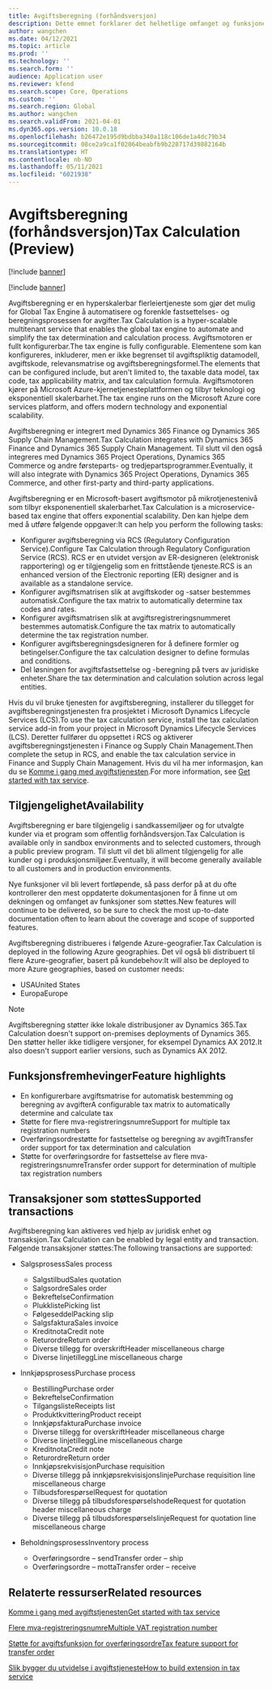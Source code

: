 ```yaml
---
title: Avgiftsberegning (forhåndsversjon)
description: Dette emnet forklarer det helhetlige omfanget og funksjonene i avgiftsberegning.
author: wangchen
ms.date: 04/12/2021
ms.topic: article
ms.prod: ''
ms.technology: ''
ms.search.form: ''
audience: Application user
ms.reviewer: kfend
ms.search.scope: Core, Operations
ms.custom: ''
ms.search.region: Global
ms.author: wangchen
ms.search.validFrom: 2021-04-01
ms.dyn365.ops.version: 10.0.18
ms.openlocfilehash: b26472e195d9bdbba340a118c106de1a4dc79b34
ms.sourcegitcommit: 08ce2a9ca1f02064beabfb9b228717d39882164b
ms.translationtype: HT
ms.contentlocale: nb-NO
ms.lasthandoff: 05/11/2021
ms.locfileid: "6021938"
---
```

# <a name="tax-calculation-preview"></a><span data-ttu-id="643a5-103">Avgiftsberegning (forhåndsversjon)</span><span class="sxs-lookup"><span data-stu-id="643a5-103">Tax Calculation (Preview)</span></span>

[!include [banner](../includes/banner.md)]

[!include [banner](../includes/preview-banner.md)]

<span data-ttu-id="643a5-104">Avgiftsberegning er en hyperskalerbar flerleiertjeneste som gjør det mulig for Global Tax Engine å automatisere og forenkle fastsettelses- og beregningsprosessen for avgifter.</span><span class="sxs-lookup"><span data-stu-id="643a5-104">Tax Calculation is a hyper-scalable multitenant service that enables the global tax engine to automate and simplify the tax determination and calculation process.</span></span> <span data-ttu-id="643a5-105">Avgiftsmotoren er fullt konfigurerbar.</span><span class="sxs-lookup"><span data-stu-id="643a5-105">The tax engine is fully configurable.</span></span> <span data-ttu-id="643a5-106">Elementene som kan konfigureres, inkluderer, men er ikke begrenset til avgiftspliktig datamodell, avgiftskode, relevansmatrise og avgiftsberegningsformel.</span><span class="sxs-lookup"><span data-stu-id="643a5-106">The elements that can be configured include, but aren't limited to, the taxable data model, tax code, tax applicability matrix, and tax calculation formula.</span></span> <span data-ttu-id="643a5-107">Avgiftsmotoren kjører på Microsoft Azure-kjernetjenesteplattformen og tilbyr teknologi og eksponentiell skalerbarhet.</span><span class="sxs-lookup"><span data-stu-id="643a5-107">The tax engine runs on the Microsoft Azure core services platform, and offers modern technology and exponential scalability.</span></span>

<span data-ttu-id="643a5-108">Avgiftsberegning er integrert med Dynamics 365 Finance og Dynamics 365 Supply Chain Management.</span><span class="sxs-lookup"><span data-stu-id="643a5-108">Tax Calculation integrates with Dynamics 365 Finance and Dynamics 365 Supply Chain Management.</span></span> <span data-ttu-id="643a5-109">Til slutt vil den også integreres med Dynamics 365 Project Operations, Dynamics 365 Commerce og andre førsteparts- og tredjepartsprogrammer.</span><span class="sxs-lookup"><span data-stu-id="643a5-109">Eventually, it will also integrate with Dynamics 365 Project Operations, Dynamics 365 Commerce, and other first-party and third-party applications.</span></span>

<span data-ttu-id="643a5-110">Avgiftsberegning er en Microsoft-basert avgiftsmotor på mikrotjenestenivå som tilbyr eksponenentiell skalerbarhet.</span><span class="sxs-lookup"><span data-stu-id="643a5-110">Tax Calculation is a microservice-based tax engine that offers exponential scalability.</span></span> <span data-ttu-id="643a5-111">Den kan hjelpe dem med å utføre følgende oppgaver:</span><span class="sxs-lookup"><span data-stu-id="643a5-111">It can help you perform the following tasks:</span></span>

- <span data-ttu-id="643a5-112">Konfigurer avgiftsberegning via RCS (Regulatory Configuration Service).</span><span class="sxs-lookup"><span data-stu-id="643a5-112">Configure Tax Calculation through Regulatory Configuration Service (RCS).</span></span> <span data-ttu-id="643a5-113">RCS er en utvidet versjon av ER-designeren (elektronisk rapportering) og er tilgjengelig som en frittstående tjeneste.</span><span class="sxs-lookup"><span data-stu-id="643a5-113">RCS is an enhanced version of the Electronic reporting (ER) designer and is available as a standalone service.</span></span>
- <span data-ttu-id="643a5-114">Konfigurer avgiftsmatrisen slik at avgiftskoder og -satser bestemmes automatisk.</span><span class="sxs-lookup"><span data-stu-id="643a5-114">Configure the tax matrix to automatically determine tax codes and rates.</span></span>
- <span data-ttu-id="643a5-115">Konfigurer avgiftsmatrisen slik at avgiftsregistreringsnummeret bestemmes automatisk.</span><span class="sxs-lookup"><span data-stu-id="643a5-115">Configure the tax matrix to automatically determine the tax registration number.</span></span>
- <span data-ttu-id="643a5-116">Konfigurer avgiftsberegningsdesigneren for å definere formler og betingelser.</span><span class="sxs-lookup"><span data-stu-id="643a5-116">Configure the tax calculation designer to define formulas and conditions.</span></span>
- <span data-ttu-id="643a5-117">Del løsningen for avgiftsfastsettelse og -beregning på tvers av juridiske enheter.</span><span class="sxs-lookup"><span data-stu-id="643a5-117">Share the tax determination and calculation solution across legal entities.</span></span>

<span data-ttu-id="643a5-118">Hvis du vil bruke tjenesten for avgiftsberegning, installerer du tillegget for avgiftsberegningstjenesten fra prosjektet i Microsoft Dynamics Lifecycle Services (LCS).</span><span class="sxs-lookup"><span data-stu-id="643a5-118">To use the tax calculation service, install the tax calculation service add-in from your project in Microsoft Dynamics Lifecycle Services (LCS).</span></span> <span data-ttu-id="643a5-119">Deretter fullfører du oppsettet i RCS og aktiverer avgiftsberegningstjenesten i Finance og Supply Chain Management.</span><span class="sxs-lookup"><span data-stu-id="643a5-119">Then complete the setup in RCS, and enable the tax calculation service in Finance and Supply Chain Management.</span></span> <span data-ttu-id="643a5-120">Hvis du vil ha mer informasjon, kan du se [Komme i gang med avgiftstjenesten](./global-get-started-with-tax-calculation-service.md).</span><span class="sxs-lookup"><span data-stu-id="643a5-120">For more information, see [Get started with tax service](./global-get-started-with-tax-calculation-service.md).</span></span>

## <a name="availability"></a><span data-ttu-id="643a5-121">Tilgjengelighet</span><span class="sxs-lookup"><span data-stu-id="643a5-121">Availability</span></span>

<span data-ttu-id="643a5-122">Avgiftsberegning er bare tilgjengelig i sandkassemiljøer og for utvalgte kunder via et program som offentlig forhåndsversjon.</span><span class="sxs-lookup"><span data-stu-id="643a5-122">Tax Calculation is available only in sandbox environments and to selected customers, through a public preview program.</span></span> <span data-ttu-id="643a5-123">Til slutt vil det bli allment tilgjengelig for alle kunder og i produksjonsmiljøer.</span><span class="sxs-lookup"><span data-stu-id="643a5-123">Eventually, it will become generally available to all customers and in production environments.</span></span>

<span data-ttu-id="643a5-124">Nye funksjoner vil bli levert fortløpende, så pass derfor på at du ofte kontrollerer den mest oppdaterte dokumentasjonen for å finne ut om dekningen og omfanget av funksjoner som støttes.</span><span class="sxs-lookup"><span data-stu-id="643a5-124">New features will continue to be delivered, so be sure to check the most up-to-date documentation often to learn about the coverage and scope of supported features.</span></span>

<span data-ttu-id="643a5-125">Avgiftsberegning distribueres i følgende Azure-geografier.</span><span class="sxs-lookup"><span data-stu-id="643a5-125">Tax Calculation is deployed in the following Azure geographies.</span></span> <span data-ttu-id="643a5-126">Det vil også bli distribuert til flere Azure-geografier, basert på kundebehov:</span><span class="sxs-lookup"><span data-stu-id="643a5-126">It will also be deployed to more Azure geographies, based on customer needs:</span></span>

- <span data-ttu-id="643a5-127">USA</span><span class="sxs-lookup"><span data-stu-id="643a5-127">United States</span></span>
- <span data-ttu-id="643a5-128">Europa</span><span class="sxs-lookup"><span data-stu-id="643a5-128">Europe</span></span>

> [!NOTE]
> <span data-ttu-id="643a5-129">Avgiftsberegning støtter ikke lokale distribusjoner av Dynamics 365.</span><span class="sxs-lookup"><span data-stu-id="643a5-129">Tax Calculation doesn't support on-premises deployments of Dynamics 365.</span></span> <span data-ttu-id="643a5-130">Den støtter heller ikke tidligere versjoner, for eksempel Dynamics AX 2012.</span><span class="sxs-lookup"><span data-stu-id="643a5-130">It also doesn't support earlier versions, such as Dynamics AX 2012.</span></span>

## <a name="feature-highlights"></a><span data-ttu-id="643a5-131">Funksjonsfremhevinger</span><span class="sxs-lookup"><span data-stu-id="643a5-131">Feature highlights</span></span>

- <span data-ttu-id="643a5-132">En konfigurerbare avgiftsmatrise for automatisk bestemming og beregning av avgifter</span><span class="sxs-lookup"><span data-stu-id="643a5-132">A configurable tax matrix to automatically determine and calculate tax</span></span>
- <span data-ttu-id="643a5-133">Støtte for flere mva-registreringsnumre</span><span class="sxs-lookup"><span data-stu-id="643a5-133">Support for multiple tax registration numbers</span></span>
- <span data-ttu-id="643a5-134">Overføringsordrestøtte for fastsettelse og beregning av avgift</span><span class="sxs-lookup"><span data-stu-id="643a5-134">Transfer order support for tax determination and calculation</span></span>
- <span data-ttu-id="643a5-135">Støtte for overføringsordre for fastsettelse av flere mva-registreringsnumre</span><span class="sxs-lookup"><span data-stu-id="643a5-135">Transfer order support for determination of multiple tax registration numbers</span></span>

## <a name="supported-transactions"></a><span data-ttu-id="643a5-136">Transaksjoner som støttes</span><span class="sxs-lookup"><span data-stu-id="643a5-136">Supported transactions</span></span>

<span data-ttu-id="643a5-137">Avgiftsberegning kan aktiveres ved hjelp av juridisk enhet og transaksjon.</span><span class="sxs-lookup"><span data-stu-id="643a5-137">Tax Calculation can be enabled by legal entity and transaction.</span></span> <span data-ttu-id="643a5-138">Følgende transaksjoner støttes:</span><span class="sxs-lookup"><span data-stu-id="643a5-138">The following transactions are supported:</span></span>

- <span data-ttu-id="643a5-139">Salgsprosess</span><span class="sxs-lookup"><span data-stu-id="643a5-139">Sales process</span></span>

    - <span data-ttu-id="643a5-140">Salgstilbud</span><span class="sxs-lookup"><span data-stu-id="643a5-140">Sales quotation</span></span>
    - <span data-ttu-id="643a5-141">Salgsordre</span><span class="sxs-lookup"><span data-stu-id="643a5-141">Sales order</span></span>
    - <span data-ttu-id="643a5-142">Bekreftelse</span><span class="sxs-lookup"><span data-stu-id="643a5-142">Confirmation</span></span>
    - <span data-ttu-id="643a5-143">Plukkliste</span><span class="sxs-lookup"><span data-stu-id="643a5-143">Picking list</span></span>
    - <span data-ttu-id="643a5-144">Følgeseddel</span><span class="sxs-lookup"><span data-stu-id="643a5-144">Packing slip</span></span>
    - <span data-ttu-id="643a5-145">Salgsfaktura</span><span class="sxs-lookup"><span data-stu-id="643a5-145">Sales invoice</span></span>
    - <span data-ttu-id="643a5-146">Kreditnota</span><span class="sxs-lookup"><span data-stu-id="643a5-146">Credit note</span></span>
    - <span data-ttu-id="643a5-147">Returordre</span><span class="sxs-lookup"><span data-stu-id="643a5-147">Return order</span></span>
    - <span data-ttu-id="643a5-148">Diverse tillegg for overskrift</span><span class="sxs-lookup"><span data-stu-id="643a5-148">Header miscellaneous charge</span></span>
    - <span data-ttu-id="643a5-149">Diverse linjetillegg</span><span class="sxs-lookup"><span data-stu-id="643a5-149">Line miscellaneous charge</span></span>

- <span data-ttu-id="643a5-150">Innkjøpsprosess</span><span class="sxs-lookup"><span data-stu-id="643a5-150">Purchase process</span></span>

    - <span data-ttu-id="643a5-151">Bestilling</span><span class="sxs-lookup"><span data-stu-id="643a5-151">Purchase order</span></span>
    - <span data-ttu-id="643a5-152">Bekreftelse</span><span class="sxs-lookup"><span data-stu-id="643a5-152">Confirmation</span></span>
    - <span data-ttu-id="643a5-153">Tilgangsliste</span><span class="sxs-lookup"><span data-stu-id="643a5-153">Receipts list</span></span>
    - <span data-ttu-id="643a5-154">Produktkvittering</span><span class="sxs-lookup"><span data-stu-id="643a5-154">Product receipt</span></span>
    - <span data-ttu-id="643a5-155">Innkjøpsfaktura</span><span class="sxs-lookup"><span data-stu-id="643a5-155">Purchase invoice</span></span>
    - <span data-ttu-id="643a5-156">Diverse tillegg for overskrift</span><span class="sxs-lookup"><span data-stu-id="643a5-156">Header miscellaneous charge</span></span>
    - <span data-ttu-id="643a5-157">Diverse linjetillegg</span><span class="sxs-lookup"><span data-stu-id="643a5-157">Line miscellaneous charge</span></span>
    - <span data-ttu-id="643a5-158">Kreditnota</span><span class="sxs-lookup"><span data-stu-id="643a5-158">Credit note</span></span>
    - <span data-ttu-id="643a5-159">Returordre</span><span class="sxs-lookup"><span data-stu-id="643a5-159">Return order</span></span>
    - <span data-ttu-id="643a5-160">Innkjøpsrekvisisjon</span><span class="sxs-lookup"><span data-stu-id="643a5-160">Purchase requisition</span></span>
    - <span data-ttu-id="643a5-161">Diverse tillegg på innkjøpsrekvisisjonslinje</span><span class="sxs-lookup"><span data-stu-id="643a5-161">Purchase requisition line miscellaneous charge</span></span>
    - <span data-ttu-id="643a5-162">Tilbudsforespørsel</span><span class="sxs-lookup"><span data-stu-id="643a5-162">Request for quotation</span></span>
    - <span data-ttu-id="643a5-163">Diverse tillegg på tilbudsforespørselshode</span><span class="sxs-lookup"><span data-stu-id="643a5-163">Request for quotation header miscellaneous charge</span></span>
    - <span data-ttu-id="643a5-164">Diverse tillegg på tilbudsforespørselslinje</span><span class="sxs-lookup"><span data-stu-id="643a5-164">Request for quotation line miscellaneous charge</span></span>

- <span data-ttu-id="643a5-165">Beholdningsprosess</span><span class="sxs-lookup"><span data-stu-id="643a5-165">Inventory process</span></span>

    - <span data-ttu-id="643a5-166">Overføringsordre – send</span><span class="sxs-lookup"><span data-stu-id="643a5-166">Transfer order – ship</span></span>
    - <span data-ttu-id="643a5-167">Overføringsordre – motta</span><span class="sxs-lookup"><span data-stu-id="643a5-167">Transfer order – receive</span></span>

## <a name="related-resources"></a><span data-ttu-id="643a5-168">Relaterte ressurser</span><span class="sxs-lookup"><span data-stu-id="643a5-168">Related resources</span></span>

[<span data-ttu-id="643a5-169">Komme i gang med avgiftstjenesten</span><span class="sxs-lookup"><span data-stu-id="643a5-169">Get started with tax service</span></span>](./global-get-started-with-tax-calculation-service.md)

[<span data-ttu-id="643a5-170">Flere mva-registreringsnumre</span><span class="sxs-lookup"><span data-stu-id="643a5-170">Multiple VAT registration number</span></span>](./emea-multiple-vat-registration-numbers.md)

[<span data-ttu-id="643a5-171">Støtte for avgiftsfunksjon for overføringsordre</span><span class="sxs-lookup"><span data-stu-id="643a5-171">Tax feature support for transfer order</span></span>](./tasks/tax-feature-support-for-transfer-order.md)

[<span data-ttu-id="643a5-172">Slik bygger du utvidelse i avgiftstjeneste</span><span class="sxs-lookup"><span data-stu-id="643a5-172">How to build extension in tax service</span></span>](./tax-service-add-data-fields-tax-integration-by-extension.md)